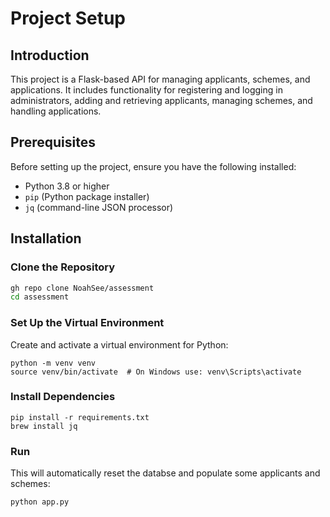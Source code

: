 # Project Setup

## Introduction

This project is a Flask-based API for managing applicants, schemes, and applications. It includes functionality for registering and logging in administrators, adding and retrieving applicants, managing schemes, and handling applications.

## Prerequisites

Before setting up the project, ensure you have the following installed:

- Python 3.8 or higher
- `pip` (Python package installer)
- `jq` (command-line JSON processor)

## Installation

### Clone the Repository

```bash
gh repo clone NoahSee/assessment
cd assessment
```

### Set Up the Virtual Environment
Create and activate a virtual environment for Python:

```
python -m venv venv
source venv/bin/activate  # On Windows use: venv\Scripts\activate
```

### Install Dependencies
```
pip install -r requirements.txt
brew install jq
```

### Run
This will automatically reset the databse and populate some applicants and schemes:

```
python app.py
```